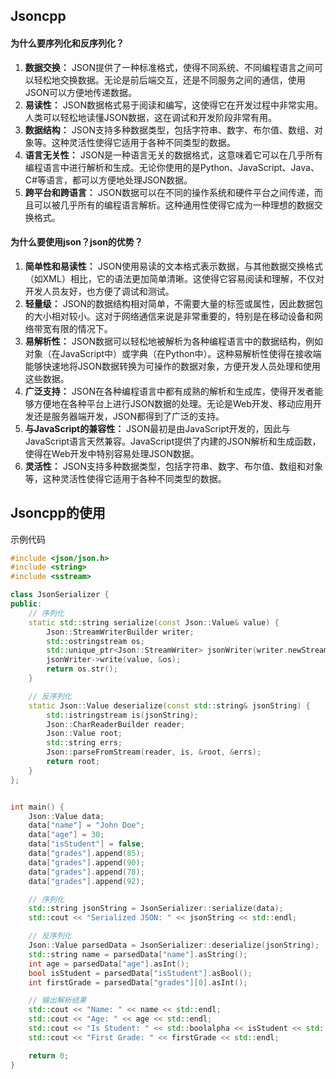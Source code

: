 ## Jsoncpp

#### 为什么要序列化和反序列化？

1. **数据交换：** JSON提供了一种标准格式，使得不同系统、不同编程语言之间可以轻松地交换数据。无论是前后端交互，还是不同服务之间的通信，使用JSON可以方便地传递数据。
2. **易读性：** JSON数据格式易于阅读和编写，这使得它在开发过程中非常实用。人类可以轻松地读懂JSON数据，这在调试和开发阶段非常有用。
3. **数据结构：** JSON支持多种数据类型，包括字符串、数字、布尔值、数组、对象等。这种灵活性使得它适用于各种不同类型的数据。
4. **语言无关性：** JSON是一种语言无关的数据格式，这意味着它可以在几乎所有编程语言中进行解析和生成。无论你使用的是Python、JavaScript、Java、C#等语言，都可以方便地处理JSON数据。
5. **跨平台和跨语言：** JSON数据可以在不同的操作系统和硬件平台之间传递，而且可以被几乎所有的编程语言解析。这种通用性使得它成为一种理想的数据交换格式。



#### 为什么要使用json？json的优势？

1. **简单性和易读性：** JSON使用易读的文本格式表示数据，与其他数据交换格式（如XML）相比，它的语法更加简单清晰。这使得它容易阅读和理解，不仅对开发人员友好，也方便了调试和测试。
2. **轻量级：** JSON的数据结构相对简单，不需要大量的标签或属性，因此数据包的大小相对较小。这对于网络通信来说是非常重要的，特别是在移动设备和网络带宽有限的情况下。
3. **易解析性：** JSON数据可以轻松地被解析为各种编程语言中的数据结构，例如对象（在JavaScript中）或字典（在Python中）。这种易解析性使得在接收端能够快速地将JSON数据转换为可操作的数据对象，方便开发人员处理和使用这些数据。
4. **广泛支持：** JSON在各种编程语言中都有成熟的解析和生成库，使得开发者能够方便地在各种平台上进行JSON数据的处理。无论是Web开发、移动应用开发还是服务器端开发，JSON都得到了广泛的支持。
5. **与JavaScript的兼容性：** JSON最初是由JavaScript开发的，因此与JavaScript语言天然兼容。JavaScript提供了内建的JSON解析和生成函数，使得在Web开发中特别容易处理JSON数据。
6. **灵活性：** JSON支持多种数据类型，包括字符串、数字、布尔值、数组和对象等，这种灵活性使得它适用于各种不同类型的数据。

## Jsoncpp的使用

示例代码

```c++
#include <json/json.h>
#include <string>
#include <sstream>

class JsonSerializer {
public:
    // 序列化
    static std::string serialize(const Json::Value& value) {
        Json::StreamWriterBuilder writer;
        std::ostringstream os;
        std::unique_ptr<Json::StreamWriter> jsonWriter(writer.newStreamWriter());
        jsonWriter->write(value, &os);
        return os.str();
    }

    // 反序列化
    static Json::Value deserialize(const std::string& jsonString) {
        std::istringstream is(jsonString);
        Json::CharReaderBuilder reader;
        Json::Value root;
        std::string errs;
        Json::parseFromStream(reader, is, &root, &errs);
        return root;
    }
};


int main() {
    Json::Value data;
    data["name"] = "John Doe";
    data["age"] = 30;
    data["isStudent"] = false;
    data["grades"].append(85);
    data["grades"].append(90);
    data["grades"].append(78);
    data["grades"].append(92);

    // 序列化
    std::string jsonString = JsonSerializer::serialize(data);
    std::cout << "Serialized JSON: " << jsonString << std::endl;

    // 反序列化
    Json::Value parsedData = JsonSerializer::deserialize(jsonString);
    std::string name = parsedData["name"].asString();
    int age = parsedData["age"].asInt();
    bool isStudent = parsedData["isStudent"].asBool();
    int firstGrade = parsedData["grades"][0].asInt();

    // 输出解析结果
    std::cout << "Name: " << name << std::endl;
    std::cout << "Age: " << age << std::endl;
    std::cout << "Is Student: " << std::boolalpha << isStudent << std::endl;
    std::cout << "First Grade: " << firstGrade << std::endl;

    return 0;
}
```

